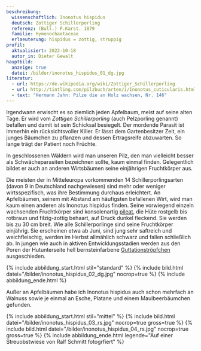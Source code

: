 ```yaml
---
beschreibung:
  wissenschaftlich: Inonotus hispidus
  deutsch: Zottiger Schillerporling
  referenz: (Bull.) P.Karst. 1879
  familie: Hymenochaetaceae
  erlaeuterung: hispidus = zottig, struppig
profil:
  aktualisiert: 2022-10-18
  autor_in: Dieter Gewalt
hauptbild:
  anzeige: true
  datei: /bilder/inonotus_hispidus_01_dg.jpg
literatur:
  - url: https://de.wikipedia.org/wiki/Zottiger_Schillerporling
  - url: http://tintling.com/pilzbuch/arten/i/Inonotus_cuticularis.html
  - text: "Hermann Jahn: Pilze die an Holz wachsen, Nr. 146"
---
```

Irgendwann erwischt es so ziemlich jeden Apfelbaum, meist auf seine alten Tage. Er wird vom *Zottigen Schillerporling* (auch Pelzporling genannt) befallen und damit ist sein Schicksal besiegelt. Der mordende Parasit ist immerhin ein rücksichtsvoller Killer. Er lässt dem Gartenbesitzer Zeit, ein junges Bäumchen zu pflanzen und dessen Ertragsreife abzuwarten. So lange trägt der Patient noch Früchte.

In geschlossenen Wäldern wird man unseren Pilz, den man vielleicht besser als Schwächeparasiten bezeichnen sollte, kaum einmal finden. Gelegentlich bildet er auch an anderen Wirtsbäumen seine einjährigen Fruchtkörper aus. 

Die meisten der in Mitteleuropa vorkommenden 14 Schillerporlingsarten (davon 9 in Deutschland nachgewiesen) sind mehr oder weniger wirtsspezifisch, was ihre Bestimmung durchaus erleichtert. An Apfelbäumen, seinem mit Abstand am häufigsten befallenen Wirt, wird man kaum einen anderen als Inonotus hispidus finden. Seine vorwiegend einzeln wachsenden Fruchtkörper sind konsolenartig [pileat](pileat "Glossar"), die Hüte rostgelb bis rotbraun und filzig-zottig behaart, auf Druck dunkel fleckend. Sie werden bis zu 30 cm breit. Wie alle Schillerporlinge sind seine Fruchtkörper einjährig. Sie erscheinen etwa ab Juni, sind jung sehr saftreich und weichfleischig, werden im Herbst allmählich schwarz und fallen schließlich ab. In jungen wie auch in aktiven Entwicklungsstadien werden aus den Poren der Hutunterseite hell bernsteinfarbene [Guttationströpfchen](Guttation "Glossar") ausgeschieden.

{% include abbildung_start.html stil="standard" %}
{% include bild.html datei="/bilder/inonotus_hispidus_02_dg.jpg" nocrop=true %}
{% include abbildung_ende.html %}

Außer an Apfelbäumen habe ich Inonotus hispidus auch schon mehrfach an Walnuss sowie je einmal an Esche, Platane und einem Maulbeerbäumchen gefunden.

{% include abbildung_start.html stil="mittel" %}
{% include bild.html datei="/bilder/inonotus_hispidus_03_rs.jpg" nocrop=true gross=true %}
{% include bild.html datei="/bilder/inonotus_hispidus_04_rs.jpg" nocrop=true gross=true %}
{% include abbildung_ende.html legende="Auf einer Streuobstwiese von Ralf Schmitt fotogrfiert" %}
